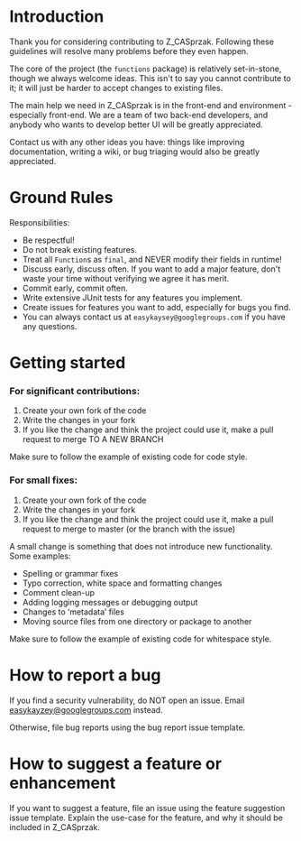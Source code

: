 # Introduction

Thank you for considering contributing to Z_CASprzak. Following these guidelines will resolve many problems before they even happen. 

The core of the project (the `functions` package) is relatively set-in-stone, though we always welcome ideas. This isn't to say you cannot contribute to it; it will just be harder to accept changes to existing files.

The main help we need in Z_CASprzak is in the front-end and environment - especially front-end. We are a team of two back-end developers, and anybody who wants to develop better UI will be greatly appreciated.

Contact us with any other ideas you have: things like improving documentation, writing a wiki, or bug triaging would also be greatly appreciated.

# Ground Rules
Responsibilities:
- Be respectful!
- Do not break existing features.
- Treat all `Function`s  as `final`, and NEVER modify their fields in runtime!
- Discuss early, discuss often. If you want to add a major feature, don't waste your time without verifying we agree it has merit.
- Commit early, commit often. 
- Write extensive JUnit tests for any features you implement.
- Create issues for features you want to add, especially for bugs you find.
- You can always contact us at `easykaysey@googlegroups.com` if you have any questions.

# Getting started
### For significant contributions:

1. Create your own fork of the code
2. Write the changes in your fork
3. If you like the change and think the project could use it, make a pull request to merge TO A NEW BRANCH

Make sure to follow the example of existing code for code style.

### For small fixes:

1. Create your own fork of the code
2. Write the changes in your fork
3. If you like the change and think the project could use it, make a pull request to merge to master (or the branch with the issue)

A small change is something that does not introduce new functionality. Some examples:
- Spelling or grammar fixes
- Typo correction, white space and formatting changes
- Comment clean-up
- Adding logging messages or debugging output
- Changes to ‘metadata’ files
- Moving source files from one directory or package to another

Make sure to follow the example of existing code for whitespace style.

# How to report a bug
If you find a security vulnerability, do NOT open an issue. Email easykayzey@googlegroups.com instead.

Otherwise, file bug reports using the bug report issue template.

# How to suggest a feature or enhancement
If you want to suggest a feature, file an issue using the feature suggestion issue template. Explain the use-case for the feature, and why it should be included in Z_CASprzak.

